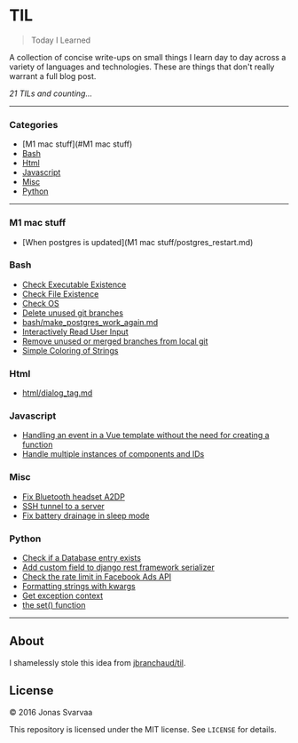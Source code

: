 # TIL

> Today I Learned

A collection of concise write-ups on small things I learn day to day across a
variety of languages and technologies. These are things that don't really
warrant a full blog post.

_21 TILs and counting..._

---

### Categories

* [M1 mac stuff](#M1 mac stuff)
* [Bash](#bash)
* [Html](#html)
* [Javascript](#javascript)
* [Misc](#misc)
* [Python](#python)

---

### M1 mac stuff

- [When postgres is updated](M1 mac stuff/postgres_restart.md)

### Bash

- [Check Executable Existence](bash/check_executable_existence.md)
- [Check File Existence](bash/check_file_existence.md)
- [Check OS](bash/check_os.md)
- [Delete unused git branches](bash/delete_all_unused_git_branches.md)
- [bash/make_postgres_work_again.md](bash/make_postgres_work_again.md)
- [Interactively Read User Input](bash/read_interactive_user_input.md)
- [Remove unused or merged branches from local git](bash/remove_unused_git_branches.md)
- [Simple Coloring of Strings](bash/simple_coloring_of_strings.md)

### Html

- [html/dialog_tag.md](html/dialog_tag.md)

### Javascript

- [Handling an event in a Vue template without the need for creating a function](javascript/ts_template_function.md)
- [Handle multiple instances of components and IDs](javascript/vue_multiple_components_id.md)

### Misc

- [Fix Bluetooth headset A2DP](misc/bluetooth_headset_A2DP_fix.md)
- [SSH tunnel to a server](misc/ssh_tunnel.md)
- [Fix battery drainage in sleep mode](misc/ubuntu_battery_drain_fix.md)

### Python

- [Check if a Database entry exists](python/django_db_entry_exists.md)
- [Add custom field to django rest framework serializer](python/django_rest_framework_custom_field.md)
- [Check the rate limit in Facebook Ads API](python/facebook_ads_api_rate_limit_checker.md)
- [Formatting strings with kwargs](python/formatting_strings_with_kwargs.md)
- [Get exception context](python/get_exception_context.md)
- [the set() function](python/set_function.md)


---

## About

I shamelessly stole this idea from
[jbranchaud/til](https://github.com/jbranchaud/til).

## License

&copy; 2016 Jonas Svarvaa

This repository is licensed under the MIT license. See `LICENSE` for
details.
